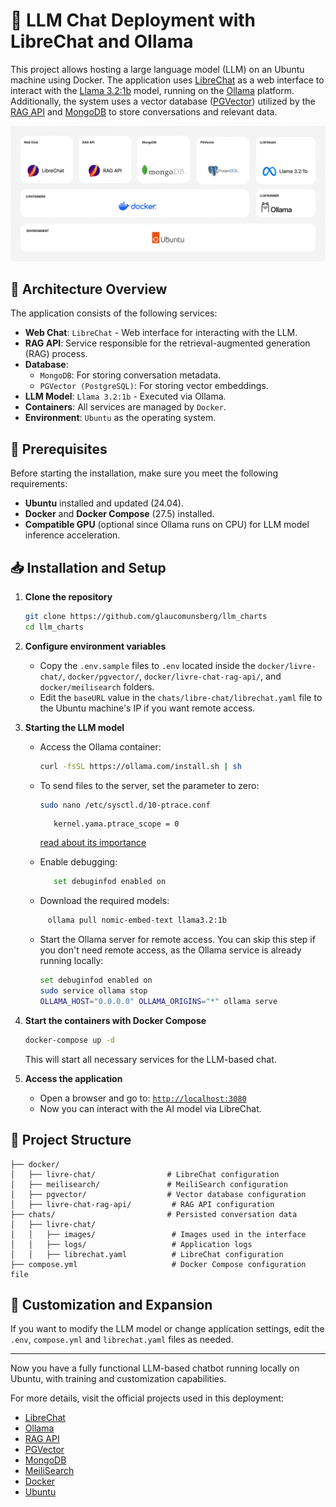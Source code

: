 # 🚀 LLM Chat Deployment with LibreChat and Ollama

This project allows hosting a large language model (LLM) on an Ubuntu machine using Docker. The application uses [LibreChat](https://www.librechat.ai/) as a web interface to interact with the [Llama 3.2:1b](https://ollama.com/library/llama3.2:1b) model, running on the [Ollama](https://ollama.com/) platform. Additionally, the system uses a vector database ([PGVector](https://github.com/pgvector/pgvector)) utilized by the [RAG API](https://github.com/danny-avila/rag_api) and [MongoDB](https://hub.docker.com/_/mongo) to store conversations and relevant data.

![system_design](/data/docs/system_design.png)

## 📌 Architecture Overview

The application consists of the following services:

- **Web Chat**: `LibreChat` - Web interface for interacting with the LLM.
- **RAG API**: Service responsible for the retrieval-augmented generation (RAG) process.
- **Database**:
  - `MongoDB`: For storing conversation metadata.
  - `PGVector (PostgreSQL)`: For storing vector embeddings.
- **LLM Model**: `Llama 3.2:1b` - Executed via Ollama.
- **Containers**: All services are managed by `Docker`.
- **Environment**: `Ubuntu` as the operating system.

## 🔧 Prerequisites

Before starting the installation, make sure you meet the following requirements:

- **Ubuntu** installed and updated (24.04).
- **Docker** and **Docker Compose** (27.5) installed.
- **Compatible GPU** (optional since Ollama runs on CPU) for LLM model inference acceleration.

## 📥 Installation and Setup

1. **Clone the repository**
   ```bash
   git clone https://github.com/glaucomunsberg/llm_charts
   cd llm_charts
   ```

2. **Configure environment variables**
   - Copy the `.env.sample` files to `.env` located inside the `docker/livre-chat/`, `docker/pgvector/`, `docker/livre-chat-rag-api/`, and `docker/meilisearch` folders.
   - Edit the `baseURL` value in the `chats/libre-chat/librechat.yaml` file to the Ubuntu machine's IP if you want remote access.

3. **Starting the LLM model**

   - Access the Ollama container:
     ```bash
     curl -fsSL https://ollama.com/install.sh | sh
     ```
   
   - To send files to the server, set the parameter to zero:
     ```bash
     sudo nano /etc/sysctl.d/10-ptrace.conf
     ```
     ```text
        kernel.yama.ptrace_scope = 0
     ```
     [read about its importance](https://docs.linaroforge.com/24.0.5/html/forge/general_troubleshooting_appendix/attaching/system_not_connecting_debuggers_fedora_ubuntu.html)
   
   - Enable debugging:
     ```bash
        set debuginfod enabled on
     ```
   
   - Download the required models:
   ```bash
        ollama pull nomic-embed-text llama3.2:1b
   ```
   
   - Start the Ollama server for remote access. You can skip this step if you don't need remote access, as the Ollama service is already running locally:
     ```bash
     set debuginfod enabled on
     sudo service ollama stop
     OLLAMA_HOST="0.0.0.0" OLLAMA_ORIGINS="*" ollama serve
     ```

4. **Start the containers with Docker Compose**
   ```bash
   docker-compose up -d
   ```
   This will start all necessary services for the LLM-based chat.

5. **Access the application**
   - Open a browser and go to: [`http://localhost:3080`](http://localhost:3080)
   - Now you can interact with the AI model via LibreChat.

## 📂 Project Structure

```
├── docker/
│   ├── livre-chat/                # LibreChat configuration
│   ├── meilisearch/               # MeiliSearch configuration
│   ├── pgvector/                  # Vector database configuration
│   ├── livre-chat-rag-api/         # RAG API configuration
├── chats/                         # Persisted conversation data
│   ├── livre-chat/
│   │   ├── images/                 # Images used in the interface
│   │   ├── logs/                   # Application logs
│   │   ├── librechat.yaml          # LibreChat configuration
├── compose.yml                     # Docker Compose configuration file
```

## 🤖 Customization and Expansion

If you want to modify the LLM model or change application settings, edit the `.env`, `compose.yml` and `librechat.yaml` files as needed.

---

Now you have a fully functional LLM-based chatbot running locally on Ubuntu, with training and customization capabilities.

For more details, visit the official projects used in this deployment:

- [LibreChat](https://www.librechat.ai/)
- [Ollama](https://ollama.com/)
- [RAG API](https://github.com/danny-avila/rag_api)
- [PGVector](https://github.com/pgvector/pgvector)
- [MongoDB](https://hub.docker.com/_/mongo)
- [MeiliSearch](https://www.meilisearch.com/)
- [Docker](https://www.docker.com/)
- [Ubuntu](https://ubuntu.com/)

